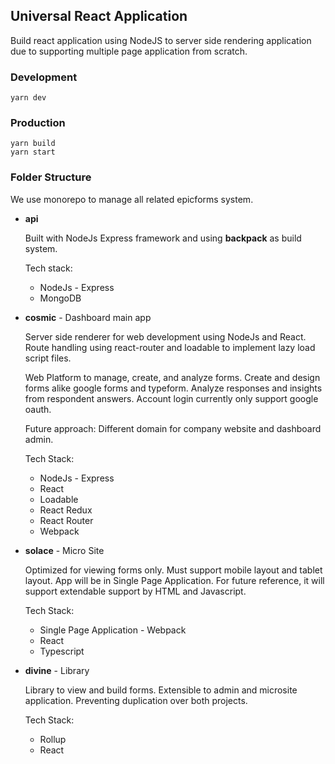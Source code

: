 ## Universal React Application

Build react application using NodeJS to server side rendering application due to supporting multiple page application from scratch.

### Development

```
yarn dev
```

### Production

```
yarn build
yarn start
```

### Folder Structure

We use monorepo to manage all related epicforms system.

- **api**

  Built with NodeJs Express framework and using **backpack** as build system.

  Tech stack:

  - NodeJs - Express
  - MongoDB

- **cosmic** - Dashboard main app

  Server side renderer for web development using NodeJs and React. Route handling using react-router and loadable to implement lazy load script files.

  Web Platform to manage, create, and analyze forms. Create and design forms alike google forms and typeform. Analyze responses and insights from respondent answers. Account login currently only support google oauth.

  Future approach: Different domain for company website and dashboard admin.

  Tech Stack:

  - NodeJs - Express
  - React
  - Loadable
  - React Redux
  - React Router
  - Webpack

- **solace** - Micro Site

  Optimized for viewing forms only. Must support mobile layout and tablet layout. App will be in Single Page Application. For future reference, it will support extendable support by HTML and Javascript.

  Tech Stack:

  - Single Page Application - Webpack
  - React
  - Typescript

- **divine** - Library

  Library to view and build forms. Extensible to admin and microsite application. Preventing duplication over both projects.

  Tech Stack:

  - Rollup
  - React
